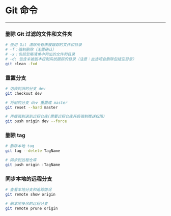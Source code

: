 # Git 命令

---

### 删除 Git 过滤的文件和文件夹

```bash
# 使用 Git 清除所有未被跟踪的文件和目录
# -f：强制删除（无需确认）
# -x：包括忽略清单中列出的文件和目录
# -d: 包含未被版本控制系统跟踪的目录（注意：此选项会删除包括空目录）
git clean -fxd
```

### 重置分支

```bash
# 切换到旧的分支 dev
git checkout dev

# 将旧的分支 dev 重置成 master
git reset --hard master

# 再推强制送到远程仓库(需要远程仓库开启强制推送权限)
git push origin dev --force
```

### 删除 tag

```bash
# 删除本地 tag
git tag --delete TagName

# 同步到远程仓库
git push origin :TagName
```

### 同步本地的远程分支

```bash
# 查看本地分支和追踪情况
git remote show origin

# 删本地多余的远程分支
git remote prune origin
```
